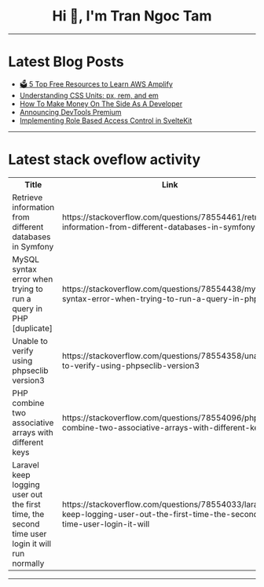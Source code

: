<h1 align="center">Hi 👋, I'm Tran Ngoc Tam</h1>

---

# Latest Blog Posts 
<!-- BLOG-POST-LIST:START -->
- [🗳️ 5 Top Free Resources to Learn AWS Amplify](https://dev.to/evergrowingdev/5-top-free-resources-to-learn-aws-amplify-4pp9)
- [Understanding CSS Units: px, rem, and em](https://dev.to/sidramaqbool/understanding-css-units-px-rem-and-em-390h)
- [How To Make Money On The Side As A Developer](https://dev.to/sotergreco/how-to-make-money-on-the-side-as-a-developer-260h)
- [Announcing DevTools Premium](https://dev.to/crabnebula/announcing-devtools-premium-5hc1)
- [Implementing Role Based Access Control in SvelteKit](https://dev.to/permify/implementing-role-based-access-control-in-sveltekit-56hf)
<!-- BLOG-POST-LIST:END -->

---

# Latest stack oveflow activity
<table>
  <tr><th>Title</th><th>Link</th></tr>
  <!-- STACKOVERFLOW:START --><tr><td>Retrieve information from different databases in Symfony</td><td>https://stackoverflow.com/questions/78554461/retrieve-information-from-different-databases-in-symfony</td></tr><tr><td>MySQL syntax error when trying to run a query in PHP [duplicate]</td><td>https://stackoverflow.com/questions/78554438/mysql-syntax-error-when-trying-to-run-a-query-in-php</td></tr><tr><td>Unable to verify using phpseclib version3</td><td>https://stackoverflow.com/questions/78554358/unable-to-verify-using-phpseclib-version3</td></tr><tr><td>PHP combine two associative arrays with different keys</td><td>https://stackoverflow.com/questions/78554096/php-combine-two-associative-arrays-with-different-keys</td></tr><tr><td>Laravel keep logging user out the first time, the second time user login it will run normally</td><td>https://stackoverflow.com/questions/78554033/laravel-keep-logging-user-out-the-first-time-the-second-time-user-login-it-will</td></tr><!-- STACKOVERFLOW:END -->
</table>

---


